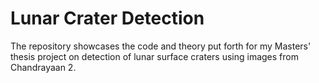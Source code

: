 # Lunar Crater Detection
The repository showcases the code and theory put forth for my Masters' thesis project on detection of lunar surface craters using images from Chandrayaan 2.

